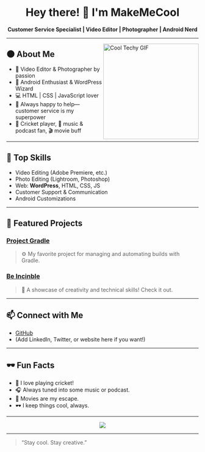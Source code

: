 <!-- MakeMeCool's GitHub Profile README -->

<h1 align="center">Hey there! 👋 I'm MakeMeCool</h1>
<p align="center">
  <b>Customer Service Specialist | Video Editor | Photographer | Android Nerd</b>
</p>

---

<img align="right" width="250" src="https://media.giphy.com/media/3o7TKu8RvQuomFfUUU/giphy.gif" alt="Cool Techy GIF" />

## 🌑 About Me

- 🎥 Video Editor & Photographer by passion
- 🤖 Android Enthusiast & WordPress Wizard
- 💻 HTML | CSS | JavaScript lover
- 💬 Always happy to help—customer service is my superpower
- 🏏 Cricket player, 🎵 music & podcast fan, 🎬 movie buff

---

## 🚀 Top Skills

- Video Editing (Adobe Premiere, etc.)
- Photo Editing (Lightroom, Photoshop)
- Web: **WordPress**, HTML, CSS, JS
- Customer Support & Communication
- Android Customizations

---

## 🌟 Featured Projects

### [Project Gradle](https://github.com/MakeMeCool/ProjectGradle)
> ⚙️ My favorite project for managing and automating builds with Gradle.

### [Be Incinble](https://github.com/MakeMeCool/Be-Incinble)
> 🌟 A showcase of creativity and technical skills! Check it out.

---

## 📫 Connect with Me

- [GitHub](https://github.com/MakeMeCool)
- (Add LinkedIn, Twitter, or website here if you want!)

---

## 🕶️ Fun Facts

- 🏏 I love playing cricket!
- 🎧 Always tuned into some music or podcast.
- 🍿 Movies are my escape.
- 🕶️ I keep things cool, always.

---

<p align="center">
  <img src="https://readme-typing-svg.herokuapp.com/?lines=Welcome+to+my+dark+zone!;Let%27s+build+something+cool+%F0%9F%92%A5;Customer+service+with+a+smile+%F0%9F%98%8A" />
</p>

---

> “Stay cool. Stay creative.”
